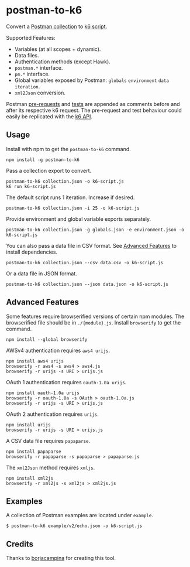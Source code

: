 # postman-to-k6

Convert a [Postman collection](https://www.getpostman.com/docs/collections) to [k6 script](https://docs.k6.io/docs).

Supported Features:

- Variables (at all scopes + dynamic).
- Data files.
- Authentication methods (except Hawk).
- `postman.*` interface.
- `pm.*` interface.
- Global variables exposed by Postman: `globals` `environment` `data`
  `iteration`.
- `xml2Json` conversion.

Postman [pre-requests](https://www.getpostman.com/docs/pre_request_scripts) and [tests](https://www.getpostman.com/docs/writing_tests) are appended as comments before and after its respective k6 request. The pre-request and test behaviour could easily be replicated with the [k6 API](https://docs.k6.io/docs/k6).

## Usage

Install with npm to get the `postman-to-k6` command.

```shell
npm install -g postman-to-k6
```

Pass a collection export to convert.

```shell
postman-to-k6 collection.json -o k6-script.js
k6 run k6-script.js
```

The default script runs 1 iteration. Increase if desired.

```shell
postman-to-k6 collection.json -i 25 -o k6-script.js
```

Provide environment and global variable exports separately.

```shell
postman-to-k6 collection.json -g globals.json -e environment.json -o k6-script.js
```

You can also pass a data file in CSV format. See
[Advanced Features](#advanced-features) to install dependencies.

```shell
postman-to-k6 collection.json --csv data.csv -o k6-script.js
```

Or a data file in JSON format.

```shell
postman-to-k6 collection.json --json data.json -o k6-script.js
```

## Advanced Features

Some features require browserified versions of certain npm modules. The
browserified file should be in `./{module}.js`. Install `browserify` to get the
command.

```shell
npm install --global browserify
```

AWSv4 authentication requires `aws4 urijs`.

```shell
npm install aws4 urijs
browserify -r aws4 -s aws4 > aws4.js
browserify -r urijs -s URI > urijs.js
```

OAuth 1 authentication requires `oauth-1.0a urijs`.

```shell
npm install oauth-1.0a urijs
browserify -r oauth-1.0a -s OAuth > oauth-1.0a.js
browserify -r urijs -s URI > urijs.js
```

OAuth 2 authentication requires `urijs`.

```shell
npm install urijs
browserify -r urijs -s URI > urijs.js
```

A CSV data file requires `papaparse`.

```shell
npm install papaparse
browserify -r papaparse -s papaparse > papaparse.js
```

The `xml2Json` method requires `xmljs`.

```shell
npm install xml2js
browserify -r xml2js -s xml2js > xml2js.js
```

## Examples

A collection of Postman examples are located under `example`.

    $ postman-to-k6 example/v2/echo.json -o k6-script.js

## Credits

Thanks to [borjacampina](https://github.com/borjacampina) for creating this tool.
